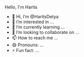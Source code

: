 Hello, I'm Harits
- 👋 Hi, I’m @HaritsDetya
- 👀 I’m interested in ...
- 🌱 I’m currently learning ...
- 💞️ I’m looking to collaborate on ...
- 📫 How to reach me ...
- 😄 Pronouns: ...
- ⚡ Fun fact: ...

<!---
HaritsDetya/HaritsDetya is a ✨ special ✨ repository because its `README.md` (this file) appears on your GitHub profile.
You can click the Preview link to take a look at your changes.
--->
